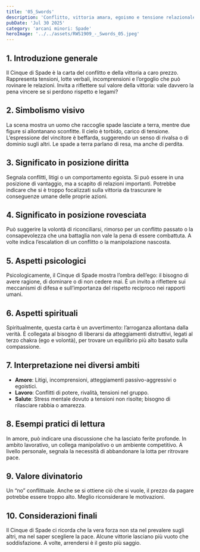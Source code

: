 ```yaml
---
title: '05_Swords'
description: 'Conflitto, vittoria amara, egoismo e tensione relazionale'
pubDate: 'Jul 30 2025'
category: 'arcani minori: Spade'
heroImage: '../../assets/RWS1909_-_Swords_05.jpeg'
---
```


## 1. Introduzione generale

Il Cinque di Spade è la carta del conflitto e della vittoria a caro prezzo. Rappresenta tensioni, lotte verbali, incomprensioni e l’orgoglio che può rovinare le relazioni. Invita a riflettere sul valore della vittoria: vale davvero la pena vincere se si perdono rispetto e legami?

## 2. Simbolismo visivo

La scena mostra un uomo che raccoglie spade lasciate a terra, mentre due figure si allontanano sconfitte. Il cielo è torbido, carico di tensione. L’espressione del vincitore è beffarda, suggerendo un senso di rivalsa o di dominio sugli altri. Le spade a terra parlano di resa, ma anche di perdita.

## 3. Significato in posizione diritta

Segnala conflitti, litigi o un comportamento egoista. Si può essere in una posizione di vantaggio, ma a scapito di relazioni importanti. Potrebbe indicare che si è troppo focalizzati sulla vittoria da trascurare le conseguenze umane delle proprie azioni.

## 4. Significato in posizione rovesciata

Può suggerire la volontà di riconciliarsi, rimorso per un conflitto passato o la consapevolezza che una battaglia non vale la pena di essere combattuta. A volte indica l’escalation di un conflitto o la manipolazione nascosta.

## 5. Aspetti psicologici

Psicologicamente, il Cinque di Spade mostra l’ombra dell’ego: il bisogno di avere ragione, di dominare o di non cedere mai. È un invito a riflettere sui meccanismi di difesa e sull’importanza del rispetto reciproco nei rapporti umani.

## 6. Aspetti spirituali

Spiritualmente, questa carta è un avvertimento: l’arroganza allontana dalla verità. È collegata al bisogno di liberarsi da atteggiamenti distruttivi, legati al terzo chakra (ego e volontà), per trovare un equilibrio più alto basato sulla compassione.

## 7. Interpretazione nei diversi ambiti

- **Amore**: Litigi, incomprensioni, atteggiamenti passivo-aggressivi o egoistici.
- **Lavoro**: Conflitti di potere, rivalità, tensioni nel gruppo.
- **Salute**: Stress mentale dovuto a tensioni non risolte; bisogno di rilasciare rabbia o amarezza.

## 8. Esempi pratici di lettura

In amore, può indicare una discussione che ha lasciato ferite profonde. In ambito lavorativo, un collega manipolativo o un ambiente competitivo. A livello personale, segnala la necessità di abbandonare la lotta per ritrovare pace.

## 9. Valore divinatorio

Un “no” conflittuale. Anche se si ottiene ciò che si vuole, il prezzo da pagare potrebbe essere troppo alto. Meglio riconsiderare le motivazioni.

## 10. Considerazioni finali

Il Cinque di Spade ci ricorda che la vera forza non sta nel prevalere sugli altri, ma nel saper scegliere la pace. Alcune vittorie lasciano più vuoto che soddisfazione. A volte, arrendersi è il gesto più saggio.
